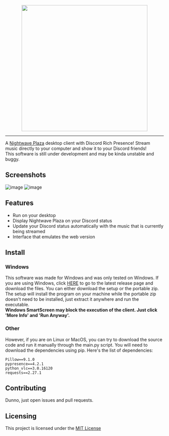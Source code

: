 
<p align="center">
  <img src="https://user-images.githubusercontent.com/2998216/166127422-e1c41e1e-8313-461d-9558-3bbc93517c25.png" width="400"/>
</p>

---

A [Nightwave Plaza](https://plaza.one/) desktop client with Discord Rich Presence! Stream music directly to your computer and show it to your Discord friends!  
This software is still under development and may be kinda unstable and buggy.

## Screenshots
![image](https://user-images.githubusercontent.com/2998216/166132206-f811201f-d475-409a-b7b0-83fbc5640be2.png) ![image](https://user-images.githubusercontent.com/2998216/166127562-de349af9-333a-48d3-be03-69e1b74aa7bf.png)

## Features
* Run on your desktop
* Display Nightwave Plaza on your Discord status
* Update your Discord status automatically with the music that is currently being streamed
* Interface that emulates the web version

## Install
### Windows
This software was made for Windows and was only tested on Windows. If you are using Windows, click [HERE](https://github.com/joaovitorbf/richplaza/releases/latest) to go to the latest release page and download the files. You can either download the setup or the portable zip. The setup will install the program on your machine while the portable zip doesn't need to be installed, just extract it anywhere and run the executable.  
**Windows SmartScreen may block the execution of the client. Just click 'More Info' and 'Run Anyway'.**

### Other
However, if you are on Linux or MacOS, you can try to download the source code and run it manually through the main.py script. You will need to download the dependencies using pip. Here's the list of dependencies:
```
Pillow==9.1.0
pypresence==4.2.1
python_vlc==3.0.16120
requests==2.27.1
```

## Contributing

Dunno, just open issues and pull requests.

## Licensing

This project is licensed under the [MIT License](https://github.com/joaovitorbf/richplaza/blob/main/LICENSE)
